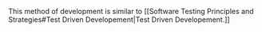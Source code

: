 This method of development is similar to [[Software Testing Principles and Strategies#Test Driven Developement|Test Driven Developement.]]
